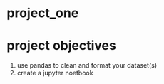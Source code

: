# project_one
# project objectives
1. use pandas to clean and format your dataset(s)
2. create a jupyter noetbook
